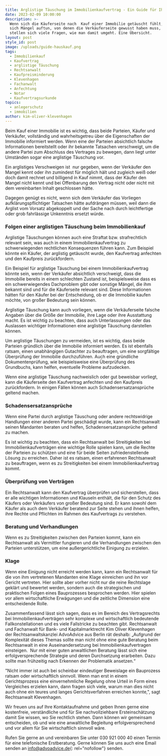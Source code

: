 ```yaml
---
title: Arglistige Täuschung im Immobilienkaufvertrag - Ein Guide für Ihre Rechte
date: 2023-02-09 10:00:00
description: >-
  Wenn sich die Käuferseite nach  Kauf einer Immobilie getäuscht fühlt, weil
  sich Mängel auftun, von denen die Verkäuferseite gewusst haben muss, dann
  stellen sich viele Fragen, wie man damit umgeht. Eine Übersicht.
layout: post
style_id: post
image: /uploads/guide-hauskauf.png
tags:
  - Immobilienkauf
  - Kaufvertrag
  - arglistige Täuschung
  - Rechtsanwalt
  - Kaufpreisminderung
  - Klevenhagen
  - Fachanwalt
  - Anfechtung
  - Notar
  - Kaufvertragsurkunde
topics:
  - anlegerschutz
  - immobilien
author: kim-oliver-klevenhagen
---
```

Beim Kauf einer Immobilie ist es wichtig, dass beide Parteien, Käufer und Verkäufer, vollständig und wahrheitsgetreu über die Eigenschaften der Immobilie informiert werden. Wenn eine der Parteien absichtlich falsche Informationen bereitstellt oder ihr bekannte Tatsachen verschweigt, um die andere Partei zum Abschluss des Vertrages zu bewegen, dann liegt unter Umständen sogar eine arglistige Täuschung vor.

Ein arglistiges Verschweigen ist &nbsp;nur gegeben, wenn der Verkäufer den Mangel kennt oder ihn zumindest für möglich hält und zugleich weiß oder doch damit rechnet und billigend in Kauf nimmt, dass der Käufer den Mangel nicht kennt und bei Offenbarung den Vertrag nicht oder nicht mit dem vereinbarten Inhalt geschlossen hätte.&nbsp;

Dagegen genügt es nicht, wenn sich dem Verkäufer das Vorliegen aufklärungspflichtiger Tatsachen hätte aufdrängen müssen, weil dann die Arglist vom Vorsatz abgekoppelt und der Sache nach durch leichtfertige oder grob fahrlässige Unkenntnis ersetzt würde.

### Folgen einer arglistigen Täuschung beim Immobilienkauf

Arglistige Täuschungen können auch eine Straftat bzw. strafrechtlich relevant sein, was auch in einem Immobilienkaufvertrag zu schwerwiegenden rechtlichen Konsequenzen führen kann. Zum Beispiel könnte ein Käufer, der arglistig getäuscht wurde, den Kaufvertrag anfechten und den Kaufpreis zurückfordern.

Ein Beispiel für arglistige Täuschung bei einem Immobilienkaufvertrag könnte sein, wenn der Verkäufer absichtlich verschweigt, dass die Immobilie bereits in einem schlechten Zustand ist, beispielsweise dass es ein schwerwiegendes Dachproblem gibt oder sonstige Mängel, die ihm bekannt sind und für die Käuferseite relevant sind. Diese Informationen hätten für den Käufer bei der Entscheidung, ob er die Immobilie kaufen möchte, von großer Bedeutung sein können.

Arglistige Täuschung kann auch vorliegen, wenn die Verkäuferseite falsche Angaben über die Größe der Immobilie, ihre Lage oder ihre Ausstattung macht. Es ist wichtig zu beachten, dass auch Unterlassungen oder das Auslassen wichtiger Informationen eine arglistige Täuschung darstellen können.

Um arglistige Täuschungen zu vermeiden, ist es wichtig, dass beide Parteien gründlich über die Immobilie informiert werden. Es ist ebenfalls ratsam, einen unabhängigen Gutachter zu beauftragen, um eine sorgfältige Überprüfung der Immobilie durchzuführen. Auch eine gründliche Dokumentenprüfung, wie beispielsweise eine Überprüfung des Grundbuchs, kann helfen, eventuelle Probleme aufzudecken.

Wenn eine arglistige Täuschung nachweislich oder gut beweisbar vorliegt, kann die Käuferseite den Kaufvertrag anfechten und den Kaufpreis zurückfordern. In einigen Fällen können auch Schadensersatzansprüche geltend machen.

### Schadensersatzansprüche

Wenn eine Partei durch arglistige Täuschung oder andere rechtswidrige Handlungen einer anderen Partei geschädigt wurde, kann ein Rechtsanwalt seinen Mandanten beraten und helfen, Schadensersatzansprüche geltend zu machen.

Es ist wichtig zu beachten, dass ein Rechtsanwalt bei Streitigkeiten bei Immobilienkaufverträgen eine wichtige Rolle spielen kann, um die Rechte der Parteien zu schützen und eine für beide Seiten zufriedenstellende Lösung zu erreichen. Daher ist es ratsam, einen erfahrenen Rechtsanwalt zu beauftragen, wenn es zu Streitigkeiten bei einem Immobilienkaufvertrag kommt.

### Überprüfung von Verträgen

Ein Rechtsanwalt kann den Kaufvertrag überprüfen und sicherstellen, dass er alle wichtigen Informationen und Klauseln enthält, die für den Schutz des Käufers oder Verkäufers von großer Bedeutung sind. Er kann sowohl dem Käufer als auch dem Verkäufer beratend zur Seite stehen und ihnen helfen, ihre Rechte und Pflichten im Rahmen des Kaufvertrags zu verstehen.

### Beratung und Verhandlungen

Wenn es zu Streitigkeiten zwischen den Parteien kommt, kann ein Rechtsanwalt als Vermittler fungieren und die Verhandlungen zwischen den Parteien unterstützen, um eine außergerichtliche Einigung zu erzielen.

### Klage

Wenn eine Einigung nicht erreicht werden kann, kann ein Rechtsanwalt für die von ihm vertretenen Mandanten eine Klage einreichen und ihn vor Gericht vertreten. Hier sollte aber vorher nicht nur die reine Rechtslage geklärt und bewertet werden, sondern auch die strategischen und praktischen Folgen eines Bauprozesses besprochen werden. Hier spielen vor allem wirtschaftliche Erwägungen und die zeitliche Dimension eine entscheidende Rolle.

Zusammenfassend lässt sich sagen, dass es im Bereich des Vertragsrechts bei Immobilienkaufverträgen sehr komplexe und wirtschaftlich bedeutende Fallkonstellationen und es viele Fallstricke zu beachten gibt. Rechtsanwalt und Fachanwalt für Bank- und Kapitalmarktrecht Kim Oliver Klevenhagen der Rechtsanwaltskanzlei AdvoAdvice aus Berlin rät deshalb: „Aufgrund der Komplexität dieses Themas sollte man nicht ohne eine gute Beratung beim Rechtsanwalt in eine Auseinandersetzung bei Immobilienkaufvertragen einsteigen. &nbsp;Nur mit einer guten anwaltlichen Beratung lässt sich eine erfolgversprechende Strategie und deren Durchsetzung erarbeiten. Dazu sollte man frühzeitig nach Erkennen der Problematik ansetzen.“

"Nicht immer ist auch bei scheinbar eindeutiger Beweislage ein Bauprozess ratsam oder wirtschaftlich sinnvoll. Wenn man erst in einem Gerichtsprozess eine einvernehmliche Regelung ohne Urteil in Form eines Vergleiches erzielen kann, dann fragen sich viele, warum man dies nicht auch ohne ein teures und langes Gerichtsverfahren erreichen konnte,", sagt Rechtsanwalt Klevenhagen.

Wir freuen uns auf Ihre Kontaktaufnahme und geben Ihnen gerne eine kostenfreie, verständliche und für Sie nachvollziehbare Ersteinschätzung damit Sie wissen, wo Sie rechtlich stehen. Dann können wir gemeinsam entscheiden, ob und wie eine anwaltliche Begleitung erfolgversprechend und vor allem für Sie wirtschaftlich sinnvoll wäre.

Rufen Sie gerne an und vereinbaren Sie unter 030 921 000 40 einen Termin für eine telefonische Erstberatung. Gerne können Sie uns auch eine Email senden an&nbsp;[info@advoadvice.de](mailto:info@advoadvice.de){: rel="nofollow"}&nbsp;senden.